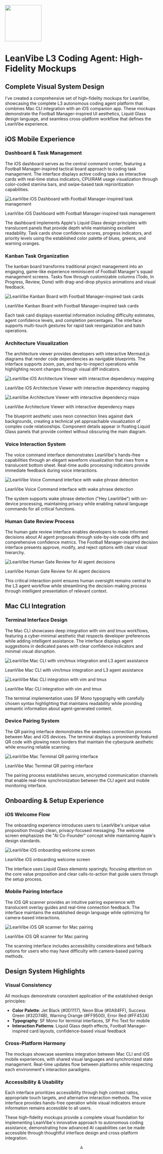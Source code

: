 <img src="https://r2cdn.perplexity.ai/pplx-full-logo-primary-dark%402x.png" class="logo" width="120"/>

# LeanVibe L3 Coding Agent: High-Fidelity Mockups

## Complete Visual System Design

I've created a comprehensive set of high-fidelity mockups for LeanVibe, showcasing the complete L3 autonomous coding agent platform that combines Mac CLI integration with an iOS companion app. These mockups demonstrate the Football Manager-inspired UI aesthetics, Liquid Glass design language, and seamless cross-platform workflow that defines the LeanVibe experience.

## iOS Mobile Experience

### Dashboard \& Task Management

The iOS dashboard serves as the central command center, featuring a Football Manager-inspired tactical board approach to coding task management. The interface displays active coding tasks as interactive cards with real-time status indicators, CPU/RAM usage visualization through color-coded stamina bars, and swipe-based task reprioritization capabilities.

![LeanVibe iOS Dashboard with Football Manager-inspired task management](https://pplx-res.cloudinary.com/image/upload/v1750530633/gpt4o_images/ogtediglmf3tecxtdwro.png)

LeanVibe iOS Dashboard with Football Manager-inspired task management

The dashboard implements Apple's Liquid Glass design principles with translucent panels that provide depth while maintaining excellent readability. Task cards show confidence scores, progress indicators, and priority levels using the established color palette of blues, greens, and warning oranges.

### Kanban Task Organization

The kanban board transforms traditional project management into an engaging, game-like experience reminiscent of Football Manager's squad management screens. Tasks flow through customizable columns (Todo, In Progress, Review, Done) with drag-and-drop physics animations and visual feedback.

![LeanVibe Kanban Board with Football Manager-inspired task cards](https://pplx-res.cloudinary.com/image/upload/v1750530929/gpt4o_images/evi3gq2t9wommxdfdgnk.png)

LeanVibe Kanban Board with Football Manager-inspired task cards

Each task card displays essential information including difficulty estimates, agent confidence levels, and completion percentages. The interface supports multi-touch gestures for rapid task reorganization and batch operations.

### Architecture Visualization

The architecture viewer provides developers with interactive Mermaid.js diagrams that render code dependencies as navigable blueprints. The interface supports zoom, pan, and tap-to-inspect operations while highlighting recent changes through visual diff indicators.

![LeanVibe iOS Architecture Viewer with interactive dependency mapping](https://pplx-res.cloudinary.com/image/upload/v1750530776/gpt4o_images/fgqubxmolfbtgfapu4vl.png)

LeanVibe iOS Architecture Viewer with interactive dependency mapping

![LeanVibe Architecture Viewer with interactive dependency maps](https://pplx-res.cloudinary.com/image/upload/v1750531009/gpt4o_images/k3iycxuptq4lgolr0ivv.png)

LeanVibe Architecture Viewer with interactive dependency maps

The blueprint aesthetic uses neon connection lines against dark backgrounds, creating a technical yet approachable visualization of complex code relationships. Component details appear in floating Liquid Glass panels that provide context without obscuring the main diagram.

### Voice Interaction System

The voice command interface demonstrates LeanVibe's hands-free capabilities through an elegant waveform visualization that rises from a translucent bottom sheet. Real-time audio processing indicators provide immediate feedback during voice interactions.

![LeanVibe Voice Command interface with wake phrase detection](https://pplx-res.cloudinary.com/image/upload/v1750530850/gpt4o_images/tgaj9bb5l4a907soqbug.png)

LeanVibe Voice Command interface with wake phrase detection

The system supports wake phrase detection ("Hey LeanVibe") with on-device processing, maintaining privacy while enabling natural language commands for all critical functions.

### Human Gate Review Process

The human gate review interface enables developers to make informed decisions about AI agent proposals through side-by-side code diffs and comprehensive confidence metrics. The Football Manager-inspired decision interface presents approve, modify, and reject options with clear visual hierarchy.

![LeanVibe Human Gate Review for AI agent decisions](https://pplx-res.cloudinary.com/image/upload/v1750531087/gpt4o_images/opnmxz9mixpop408kf2k.png)

LeanVibe Human Gate Review for AI agent decisions

This critical interaction point ensures human oversight remains central to the L3 agent workflow while streamlining the decision-making process through intelligent presentation of relevant context.

## Mac CLI Integration

### Terminal Interface Design

The Mac CLI showcases deep integration with vim and tmux workflows, featuring a cyber-minimal aesthetic that respects developer preferences while adding intelligent assistance. The interface displays agent suggestions in dedicated panes with clear confidence indicators and minimal visual disruption.

![LeanVibe Mac CLI with vim/tmux integration and L3 agent assistance](https://pplx-res.cloudinary.com/image/upload/v1750530695/gpt4o_images/dsqfuxgaqrv9zthqhk09.png)

LeanVibe Mac CLI with vim/tmux integration and L3 agent assistance

![LeanVibe Mac CLI integration with vim and tmux](https://pplx-res.cloudinary.com/image/upload/v1750531398/gpt4o_images/ikmr9b0j6dipvwrqwkdt.png)

LeanVibe Mac CLI integration with vim and tmux

The terminal implementation uses SF Mono typography with carefully chosen syntax highlighting that maintains readability while providing semantic information about agent-generated content.

### Device Pairing System

The QR pairing interface demonstrates the seamless connection process between Mac and iOS devices. The terminal displays a prominently featured QR code with glowing neon borders that maintain the cyberpunk aesthetic while ensuring reliable scanning.

![LeanVibe Mac Terminal QR pairing interface](https://pplx-res.cloudinary.com/image/upload/v1750531152/gpt4o_images/tp2hhzjd9ifd13hmhli6.png)

LeanVibe Mac Terminal QR pairing interface

The pairing process establishes secure, encrypted communication channels that enable real-time synchronization between the CLI agent and mobile monitoring interface.

## Onboarding \& Setup Experience

### iOS Welcome Flow

The onboarding experience introduces users to LeanVibe's unique value proposition through clean, privacy-focused messaging. The welcome screen emphasizes the "AI Co-Founder" concept while maintaining Apple's design standards.

![LeanVibe iOS onboarding welcome screen](https://pplx-res.cloudinary.com/image/upload/v1750531242/gpt4o_images/uotmozevhhzkowu4ekr6.png)

LeanVibe iOS onboarding welcome screen

The interface uses Liquid Glass elements sparingly, focusing attention on the core value proposition and clear calls-to-action that guide users through the setup process.

### Mobile Pairing Interface

The iOS QR scanner provides an intuitive pairing experience with translucent overlay guides and real-time connection feedback. The interface maintains the established design language while optimizing for camera-based interactions.

![LeanVibe iOS QR scanner for Mac pairing](https://pplx-res.cloudinary.com/image/upload/v1750531326/gpt4o_images/hxqa9fmyj5mcllaxelmy.png)

LeanVibe iOS QR scanner for Mac pairing

The scanning interface includes accessibility considerations and fallback options for users who may have difficulty with camera-based pairing methods.

## Design System Highlights

### Visual Consistency

All mockups demonstrate consistent application of the established design principles:

- **Color Palette**: Jet Black (\#0D1117), Neon Blue (\#0A84FF), Success Green (\#32D74B), Warning Orange (\#FF9500), Error Red (\#FF453A)
- **Typography**: SF Mono for terminal interfaces, SF Pro Text for mobile
- **Interaction Patterns**: Liquid Glass depth effects, Football Manager-inspired card layouts, confidence-based visual feedback


### Cross-Platform Harmony

The mockups showcase seamless integration between Mac CLI and iOS mobile experiences, with shared visual languages and synchronized state management. Real-time updates flow between platforms while respecting each environment's interaction paradigms.

### Accessibility \& Usability

Each interface prioritizes accessibility through high contrast ratios, appropriate touch targets, and alternative interaction methods. The voice interface provides hands-free operation while visual indicators ensure information remains accessible to all users.

These high-fidelity mockups provide a complete visual foundation for implementing LeanVibe's innovative approach to autonomous coding assistance, demonstrating how advanced AI capabilities can be made accessible through thoughtful interface design and cross-platform integration.

<div style="text-align: center">⁂</div>

[^1]: LeanVibe-1c036e9f74a5807aa39ada18e274015e.md

[^2]: LeanVibe-Product-Strategy-UX-Architecture-Docume.md

[^3]: LeanVibe-L3-Coding-Agent_-Complete-MVP-Specificati.md

[^4]: paste-4.txt

[^5]: paste-5.txt

